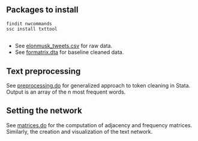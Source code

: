 
## Packages to install
```
findit nwcommands
ssc install txttool
```
##
- See [elonmusk_tweets.csv](elonmusk_tweets.csv) for raw data.
- See [formatrix.dta](formatrix.dta) for baseline cleaned data.

## Text preprocessing
See [preprocessing.do](preprocessing.do) for generalized approach to token cleaning in Stata. Output is an array of the n most frequent words.

## Setting the network
See [matrices.do](matrices.do) for the computation of adjacency and frequency matrices. Similarly, the creation and visualization of the text network.
